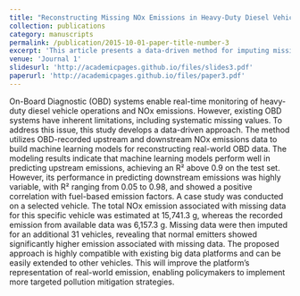 ```yaml
---
title: "Reconstructing Missing NOx Emissions in Heavy-Duty Diesel Vehicle OBD Data：A Machine learning approach"
collection: publications
category: manuscripts
permalink: /publication/2015-10-01-paper-title-number-3
excerpt: 'This article presents a data-driven method for imputing missing OBD data, aiming to reconstruct the real-world emission profiles of HDDVs.'
venue: 'Journal 1'
slidesurl: 'http://academicpages.github.io/files/slides3.pdf'
paperurl: 'http://academicpages.github.io/files/paper3.pdf'
---
```


On-Board Diagnostic (OBD) systems enable real-time monitoring of heavy-duty diesel vehicle operations and NOx emissions. However, existing OBD systems have inherent limitations, including systematic missing values. To address this issue, this study develops a data-driven approach. The method utilizes OBD-recorded upstream and downstream NOx emissions data to build machine learning models for reconstructing real-world OBD data. The modeling results indicate that machine learning models perform well in predicting upstream emissions, achieving an R² above 0.9 on the test set. However, its performance in predicting downstream emissions was highly variable, with R² ranging from 0.05 to 0.98, and showed a positive correlation with fuel-based emission factors. A case study was conducted on a selected vehicle. The total NOx emission associated with missing data for this specific vehicle was estimated at 15,741.3 g, whereas the recorded emission from available data was 6,157.3 g. Missing data were then imputed for an additional 31 vehicles, revealing that normal emitters showed significantly higher emission associated with missing data. The proposed approach is highly compatible with existing big data platforms and can be easily extended to other vehicles. This will improve the platform’s representation of real-world emission, enabling policymakers to implement more targeted pollution mitigation strategies.
